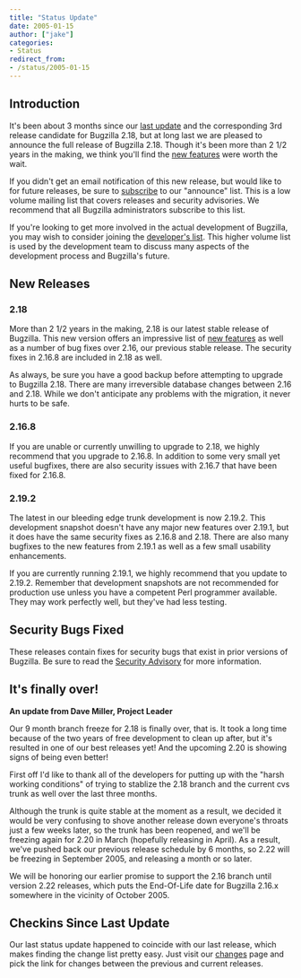 ```yaml
---
title: "Status Update"
date: 2005-01-15
author: ["jake"]
categories:
- Status
redirect_from:
- /status/2005-01-15
---
```


## Introduction

It's been about 3 months since our [last update](2004-10-24.html) and the corresponding 3rd release candidate for Bugzilla 2.18, but at long last we are pleased to announce the full release of Bugzilla 2.18\. Though it's been more than 2 1/2 years in the making, we think you'll find the [new features](/releases/2.18/) were worth the wait.

If you didn't get an email notification of this new release, but would like to for future releases, be sure to [subscribe](https://lists.bugzilla.org/listinfo/announce) to our "announce" list. This is a low volume mailing list that covers releases and security advisories. We recommend that all Bugzilla administrators subscribe to this list.

If you're looking to get more involved in the actual development of Bugzilla, you may wish to consider joining the [developer's list](https://lists.bugzilla.org/listinfo/developers). This higher volume list is used by the development team to discuss many aspects of the development process and Bugzilla's future.

## New Releases

### 2.18

More than 2 1/2 years in the making, 2.18 is our latest stable release of Bugzilla. This new version offers an impressive list of [new features](/releases/2.18/) as well as a number of bug fixes over 2.16, our previous stable release. The security fixes in 2.16.8 are included in 2.18 as well.

As always, be sure you have a good backup before attempting to upgrade to Bugzilla 2.18\. There are many irreversible database changes between 2.16 and 2.18\. While we don't anticipate any problems with the migration, it never hurts to be safe.

### 2.16.8

If you are unable or currently unwilling to upgrade to 2.18, we highly recommend that you upgrade to 2.16.8\. In addition to some very small yet useful bugfixes, there are also security issues with 2.16.7 that have been fixed for 2.16.8.

### 2.19.2

The latest in our bleeding edge trunk development is now 2.19.2\. This development snapshot doesn't have any major new features over 2.19.1, but it does have the same security fixes as 2.16.8 and 2.18\. There are also many bugfixes to the new features from 2.19.1 as well as a few small usability enhancements.

If you are currently running 2.19.1, we highly recommend that you update to 2.19.2\. Remember that development snapshots are not recommended for production use unless you have a competent Perl programmer available. They may work perfectly well, but they've had less testing.

## Security Bugs Fixed

These releases contain fixes for security bugs that exist in prior versions of Bugzilla. Be sure to read the [Security Advisory](/security/2.16.7-nr) for more information.

## It's finally over!

**An update from Dave Miller, Project Leader**

Our 9 month branch freeze for 2.18 is finally over, that is. It took a long time because of the two years of free development to clean up after, but it's resulted in one of our best releases yet! And the upcoming 2.20 is showing signs of being even better!

First off I'd like to thank all of the developers for putting up with the "harsh working conditions" of trying to stablize the 2.18 branch and the current cvs trunk as well over the last three months.

Although the trunk is quite stable at the moment as a result, we decided it would be very confusing to shove another release down everyone's throats just a few weeks later, so the trunk has been reopened, and we'll be freezing again for 2.20 in March (hopefully releasing in April). As a result, we've pushed back our previous release schedule by 6 months, so 2.22 will be freezing in September 2005, and releasing a month or so later.

We will be honoring our earlier promise to support the 2.16 branch until version 2.22 releases, which puts the End-Of-Life date for Bugzilla 2.16.x somewhere in the vicinity of October 2005.

## Checkins Since Last Update

Our last status update happened to coincide with our last release, which makes finding the change list pretty easy. Just visit our [changes](https://github.com/bugzilla/bugzilla/compare/) page and pick the link for changes between the previous and current releases.
